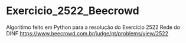 # Exercicio_2522_Beecrowd
Algoritimo feito em Python para a resolução do Exercício 2522 Rede do DINF
https://www.beecrowd.com.br/judge/pt/problems/view/2522
